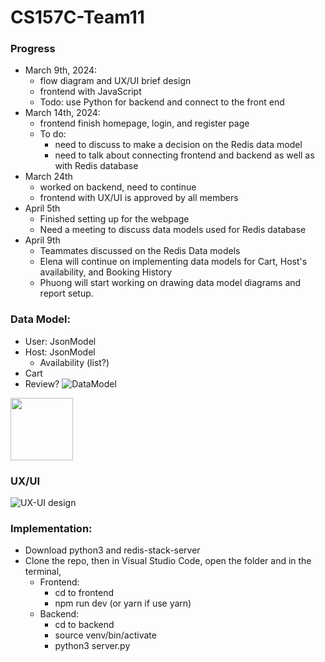 # CS157C-Team11


### Progress
  - March 9th, 2024:
      - flow diagram and UX/UI brief design
      - frontend with JavaScript
      - Todo: use Python for backend and connect to the front end 
  - March 14th, 2024:
      - frontend finish homepage, login, and register page
      - To do:
         - need to discuss to make a decision on the Redis data model
         - need to talk about connecting frontend and backend as well as with Redis database
  - March 24th
      - worked on backend, need to continue
      - frontend with UX/UI is approved by all members
  - April 5th
      - Finished setting up for the webpage
      - Need a meeting to discuss data models used for Redis database
  - April 9th
      - Teammates discussed on the Redis Data models
      - Elena will continue on implementing data models for Cart, Host's availability, and Booking History
      - Phuong will start working on drawing data model diagrams and report setup.  

### Data Model:
- User: JsonModel
- Host: JsonModel
  - Availability (list?)
- Cart
- Review?
![DataModel](https://github.com/PhuongHuynh9987/CS157C-Team11/assets/54336313/c143dbe2-c64a-4776-b6a3-89e663d51d28)

<img src="https://github.com/PhuongHuynh9987/CS157C-Team11/assets/54336313/c143dbe2-c64a-4776-b6a3-89e663d51d28" width="100" height="100">

### UX/UI

![UX-UI design](https://github.com/PhuongHuynh9987/CS157C-Team11/assets/54336313/a33ea9c2-0922-41d0-b4a3-a8184b569916 )


### Implementation:
- Download python3 and redis-stack-server
- Clone the repo, then in Visual Studio Code, open the folder and in the terminal,
   - Frontend:
      + cd to frontend
      + npm run dev (or yarn if use yarn)
   - Backend:
      + cd to backend
      + source venv/bin/activate
      + python3 server.py

